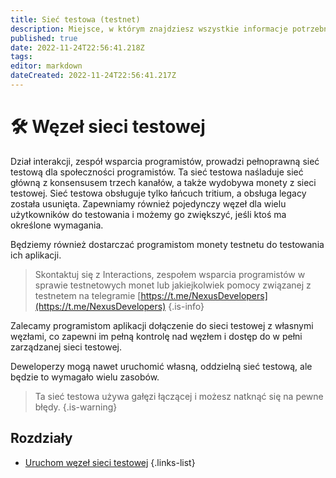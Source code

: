 ```yaml
---
title: Sieć testowa (testnet)
description: Miejsce, w którym znajdziesz wszystkie informacje potrzebne do uruchomienia węzła testnetu
published: true
date: 2022-11-24T22:56:41.218Z
tags: 
editor: markdown
dateCreated: 2022-11-24T22:56:41.217Z
---
```


# 🛠 Węzeł sieci testowej

Dział interakcji, zespół wsparcia programistów, prowadzi pełnoprawną sieć testową dla społeczności programistów. Ta sieć testowa naśladuje sieć główną z konsensusem trzech kanałów, a także wydobywa monety z sieci testowej. Sieć testowa obsługuje tylko łańcuch tritium, a obsługa legacy została usunięta. Zapewniamy również pojedynczy węzeł dla wielu użytkowników do testowania i możemy go zwiększyć, jeśli ktoś ma określone wymagania.

Będziemy również dostarczać programistom monety testnetu do testowania ich aplikacji.


> Skontaktuj się z Interactions, zespołem wsparcia programistów w sprawie testnetowych monet lub jakiejkolwiek pomocy związanej z testnetem na telegramie [https://t.me/NexusDevelopers](https://t.me/NexusDevelopers)
{.is-info}

Zalecamy programistom aplikacji dołączenie do sieci testowej z własnymi węzłami, co zapewni im pełną kontrolę nad węzłem i dostęp do w pełni zarządzanej sieci testowej.

Deweloperzy mogą nawet uruchomić własną, oddzielną sieć testową, ale będzie to wymagało wielu zasobów.


> Ta sieć testowa używa gałęzi łączącej i możesz natknąć się na pewne błędy.
{.is-warning}

## Rozdziały

- [Uruchom węzeł sieci testowej](/pl/testnet/run-a-testnet-node)
{.links-list}